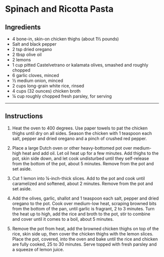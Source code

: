 # Spinach and Ricotta Pasta

## Ingredients

- 4 bone-in, skin-on chicken thighs (about 1½ pounds)
- Salt and black pepper
- 2 tsp dried oregano
- 2 tbsp olive oil
- 2 lemons
- 1 cup pitted Castelvetrano or kalamata olives, smashed and roughly chopped
- 6 garlic cloves, minced
- ½ medium onion, minced
- 2 cups long-grain white rice, rinsed
- 4 cups (32 ounces) chicken broth
- ¼ cup roughly chopped fresh parsley, for serving

---

## Instructions


1. Heat the oven to 400 degrees. Use paper towels to pat the chicken thighs until dry on all sides. Season the chicken with 1 teaspoon each salt, pepper and dried oregano and a pinch of crushed red pepper.

2. Place a large Dutch oven or other heavy-bottomed pot over medium-high heat and add oil. Let oil heat up for a few minutes. Add thighs to the pot, skin side down, and let cook undisturbed until they self-release from the bottom of the pot, about 5 minutes. Remove from the pot and set aside.

3. Cut 1 lemon into ¼-inch-thick slices. Add to the pot and cook until caramelized and softened, about 2 minutes. Remove from the pot and set aside.

4. Add the olives, garlic, shallot and 1 teaspoon each salt, pepper and dried oregano to the pot. Cook over medium-low heat, scraping browned bits from the bottom of the pan, until garlic is fragrant, 2 to 3 minutes. Turn the heat up to high, add the rice and broth to the pot, stir to combine and cover until it comes to a boil, about 5 minutes.

5. Remove the pot from heat, add the browned chicken thighs on top of the rice, skin side up, then cover the chicken thighs with the lemon slices. Place the pot, covered, into the oven and bake until the rice and chicken are fully cooked, 25 to 30 minutes. Serve topped with fresh parsley and a squeeze of lemon juice.